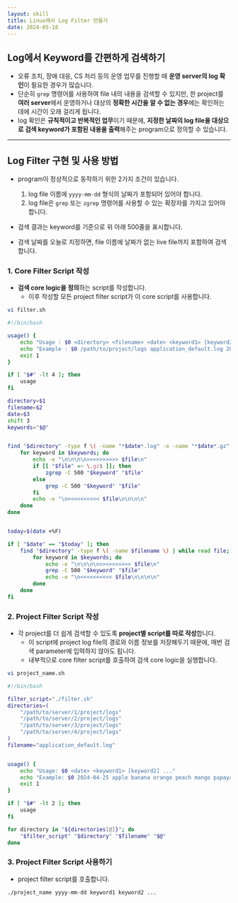 ```yaml
---
layout: skill
title: Linux에서 Log Filter 만들기
date: 2024-05-18
---
```



## Log에서 Keyword를 간편하게 검색하기

- 오류 조치, 장애 대응, CS 처리 등의 운영 업무를 진행할 때 **운영 server의 log 확인**이 필요한 경우가 많습니다.
- 단순히 `grep` 명령어를 사용하여 file 내의 내용을 검색할 수 있지만, 한 project를 **여러 server**에서 운영하거나 대상의 **정확한 시간을 알 수 없는 경우**에는 확인하는 데에 시간이 오래 걸리게 됩니다.
- log 확인은 **규칙적이고 반복적인 업무**이기 때문에, **지정한 날짜의 log file을 대상으로 검색 keyword가 포함된 내용을 출력**해주는 program으로 정의할 수 있습니다.


---


## Log Filter 구현 및 사용 방법

- program이 정상적으로 동작하기 위한 2가지 조건이 있습니다.
    1. log file 이름에 `yyyy-mm-dd` 형식의 날짜가 포함되어 있어야 합니다.
    2. log file은 `grep` 또는 `zgrep` 명령어를 사용할 수 있는 확장자를 가지고 있어야 합니다.

- 검색 결과는 keyword를 기준으로 위 아래 500줄을 표시합니다.

- 검색 날짜를 오늘로 지정하면, file 이름에 날짜가 없는 live file까지 포함하여 검색합니다.


### 1. Core Filter Script 작성

- **검색 core logic을 정의**하는 script를 작성합니다.
    - 이후 작성할 모든 project filter script가 이 core script를 사용합니다.

```sh
vi filter.sh
```

```sh
#!/bin/bash

usage() {
    echo "Usage : $0 <directory> <filename> <date> <keyword1> [keyword2] ..."
    echo "Example : $0 /path/to/project/logs application_default.log 2024-04-25 apple banana orange peach mango papaya"
    exit 1
}

if [ "$#" -lt 4 ]; then
    usage
fi

directory=$1
filename=$2
date=$3
shift 3
keywords="$@"


find "$directory" -type f \( -name "*$date*.log" -o -name "*$date*.gz" \) | while read file; do
    for keyword in $keywords; do
        echo -e "\n\n\n\n>>>>>>>>>> $file\n"
        if [[ "$file" =~ \.gz$ ]]; then
            zgrep -C 500 "$keyword" "$file"
        else
            grep -C 500 "$keyword" "$file"
        fi
        echo -e "\n<<<<<<<<<< $file\n\n\n\n"
    done
done


today=$(date +%F)

if [ "$date" == "$today" ]; then
    find "$directory" -type f \( -name $filename \) | while read file; do
        for keyword in $keywords; do
            echo -e "\n\n\n\n>>>>>>>>>> $file\n"
            grep -C 500 "$keyword" "$file"
            echo -e "\n<<<<<<<<<< $file\n\n\n\n"
        done
    done
fi
```


### 2. Project Filter Script 작성

- 각 project를 더 쉽게 검색할 수 있도록 **project별 script를 따로 작성**합니다.
    - 이 script에 project log file의 경로와 이름 정보를 저장해두기 때문에, 매번 검색 parameter에 입력하지 않아도 됩니다.
    - 내부적으로 core filter script를 호출하여 검색 core logic을 실행합니다.

```sh
vi project_name.sh
```

```sh
#!/bin/bash

filter_script="./filter.sh"
directories=(
    "/path/to/server/1/project/logs"
    "/path/to/server/2/project/logs"
    "/path/to/server/3/project/logs"
    "/path/to/server/4/project/logs"
)
filename="application_default.log"


usage() {
    echo "Usage: $0 <date> <keyword1> [keyword2] ..."
    echo "Example: $0 2024-04-25 apple banana orange peach mango papaya"
    exit 1
}

if [ "$#" -lt 2 ]; then
    usage
fi

for directory in "${directories[@]}"; do
    "$filter_script" "$directory" "$filename" "$@"
done
```


### 3. Project Filter Script 사용하기

- project filter script를 호출합니다.

```sh
./project_name yyyy-mm-dd keyword1 keyword2 ...
```
